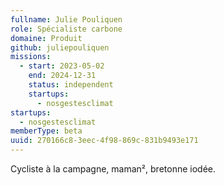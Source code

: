 ```yaml
---
fullname: Julie Pouliquen
role: Spécialiste carbone
domaine: Produit
github: juliepouliquen
missions:
  - start: 2023-05-02
    end: 2024-12-31
    status: independent
    startups:
      - nosgestesclimat
startups:
  - nosgestesclimat
memberType: beta
uuid: 270166c8-3eec-4f98-869c-831b9493e171
---
```

Cycliste à la campagne, maman², bretonne iodée.